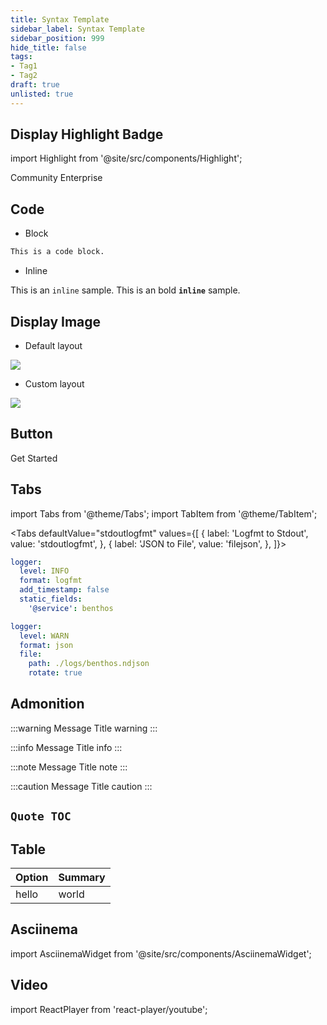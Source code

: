 ```yaml
---
title: Syntax Template
sidebar_label: Syntax Template
sidebar_position: 999
hide_title: false
tags:
- Tag1
- Tag2
draft: true
unlisted: true
---
```


## Display Highlight Badge

import Highlight from '@site/src/components/Highlight';

<div class="pill-list">
    <Highlight color="rgb(31 167 138)">Community</Highlight>
    <Highlight color="rgb(238 67 110)">Enterprise</Highlight>
</div>

## Code

* Block

```bash
This is a code block.
```

* Inline

This is an `inline` sample. This is an bold **`inline`** sample.


## Display Image

* Default layout

![](/img/logo.svg)

* Custom layout

<div style={{textAlign: 'center'}}><img src="/img/logo.svg" /></div>

## Button

<Link to="/docs/template" className="button button--lg button--outline button--block button--primary">Get Started</Link>

## Tabs

import Tabs from '@theme/Tabs';
import TabItem from '@theme/TabItem';

<Tabs defaultValue="stdoutlogfmt" values={[
{ label: 'Logfmt to Stdout', value: 'stdoutlogfmt', },
{ label: 'JSON to File', value: 'filejson', },
]}>

<TabItem value="stdoutlogfmt">

```yaml
logger:
  level: INFO
  format: logfmt
  add_timestamp: false
  static_fields:
    '@service': benthos
```

</TabItem>
<TabItem value="filejson">

```yaml
logger:
  level: WARN
  format: json
  file:
    path: ./logs/benthos.ndjson
    rotate: true
```

</TabItem>

</Tabs>

## Admonition

:::warning Message Title
warning
:::

:::info Message Title
info
:::

:::note Message Title
note
:::

:::caution Message Title
caution
:::

## `Quote TOC`

## Table

| Option | Summary |
|---|---|
|hello|world|

## Asciinema

import AsciinemaWidget from '@site/src/components/AsciinemaWidget';

<div className='container margin-vert--lg'>
  <div className='row row--no-gutters'>
    <AsciinemaWidget src="https://asciinema.org/a/427282.cast" rows={30} idleTimeLimit={3} preload={true} />
  </div>
</div>

## Video

import ReactPlayer from 'react-player/youtube';

<div className='container margin-vert--lg'>
  <div className='row row--no-gutters'>
    <ReactPlayer
        className='col'
        height='500px'
        url='https://www.youtube.com/watch?v=Uf81zJkuYK0'
        controls={true}
    />
  </div>
</div>